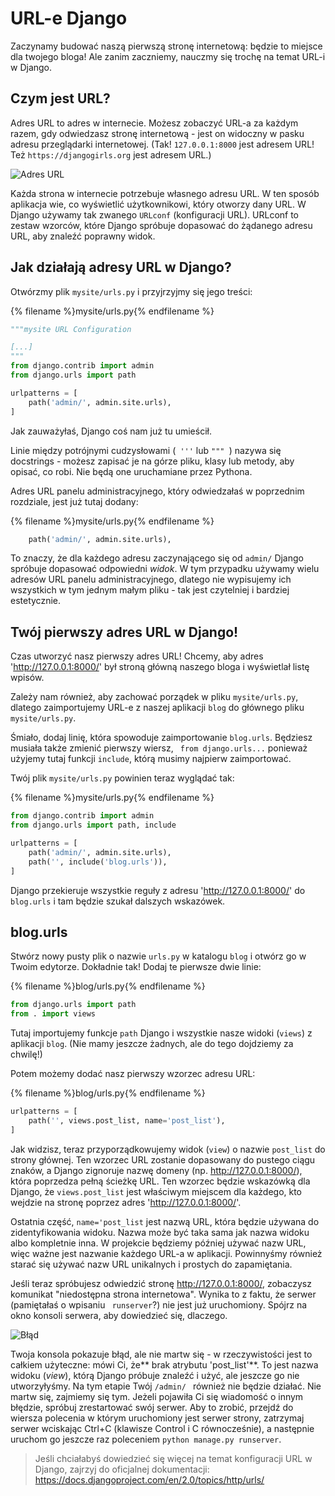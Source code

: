 # URL-e Django

Zaczynamy budować naszą pierwszą stronę internetową: będzie to miejsce dla twojego bloga! Ale zanim zaczniemy, nauczmy się trochę na temat URL-i w Django.

## Czym jest URL?

Adres URL to adres w internecie. Możesz zobaczyć URL-a za każdym razem, gdy odwiedzasz stronę internetową - jest on widoczny w pasku adresu przeglądarki internetowej. (Tak! `127.0.0.1:8000` jest adresem URL! Też `https://djangogirls.org` jest adresem URL.)

![Adres URL](images/url.png)

Każda strona w internecie potrzebuje własnego adresu URL. W ten sposób aplikacja wie, co wyświetlić użytkownikowi, który otworzy dany URL. W Django używamy tak zwanego `URLconf` (konfiguracji URL). URLconf to zestaw wzorców, które Django spróbuje dopasować do żądanego adresu URL, aby znaleźć poprawny widok.

## Jak działają adresy URL w Django?

Otwórzmy plik `mysite/urls.py` i przyjrzyjmy się jego treści:

{% filename %}mysite/urls.py{% endfilename %}

```python
"""mysite URL Configuration

[...]
"""
from django.contrib import admin
from django.urls import path

urlpatterns = [
    path('admin/', admin.site.urls),
]
```

Jak zauważyłaś, Django coś nam już tu umieścił.

Linie między potrójnymi cudzysłowami (` '''` lub `""" `) nazywa się docstrings - możesz zapisać je na górze pliku, klasy lub metody, aby opisać, co robi. Nie będą one uruchamiane przez Pythona.

Adres URL panelu administracyjnego, który odwiedzałaś w poprzednim rozdziale, jest już tutaj dodany:

{% filename %}mysite/urls.py{% endfilename %}

```python
    path('admin/', admin.site.urls),
```

To znaczy, że dla każdego adresu zaczynającego się od `admin/` Django spróbuje dopasować odpowiedni *widok*. W tym przypadku używamy wielu adresów URL panelu administracyjnego, dlatego nie wypisujemy ich wszystkich w tym jednym małym pliku - tak jest czytelniej i bardziej estetycznie.

## Twój pierwszy adres URL w Django!

Czas utworzyć nasz pierwszy adres URL! Chcemy, aby adres 'http://127.0.0.1:8000/' był stroną główną naszego bloga i wyświetlał listę wpisów.

Zależy nam również, aby zachować porządek w pliku `mysite/urls.py`, dlatego zaimportujemy URL-e z naszej aplikacji `blog` do głównego pliku `mysite/urls.py`.

Śmiało, dodaj linię, która spowoduje zaimportowanie `blog.urls`. Będziesz musiała także zmienić pierwszy wiersz, ` from django.urls...` ponieważ użyjemy tutaj funkcji `include`, którą musimy najpierw zaimportować.

Twój plik `mysite/urls.py` powinien teraz wyglądać tak:

{% filename %}mysite/urls.py{% endfilename %}

```python
from django.contrib import admin
from django.urls import path, include

urlpatterns = [
    path('admin/', admin.site.urls),
    path('', include('blog.urls')),
]
```

Django przekieruje wszystkie reguły z adresu 'http://127.0.0.1:8000/' do `blog.urls` i tam będzie szukał dalszych wskazówek.

## blog.urls

Stwórz nowy pusty plik o nazwie `urls.py` w katalogu `blog` i otwórz go w Twoim edytorze. Dokładnie tak! Dodaj te pierwsze dwie linie:

{% filename %}blog/urls.py{% endfilename %}

```python
from django.urls import path
from . import views
```

Tutaj importujemy funkcje `path` Django i wszystkie nasze widoki (`views`) z aplikacji `blog`. (Nie mamy jeszcze żadnych, ale do tego dojdziemy za chwilę!)

Potem możemy dodać nasz pierwszy wzorzec adresu URL:

{% filename %}blog/urls.py{% endfilename %}

```python
urlpatterns = [
    path('', views.post_list, name='post_list'),
]
```

Jak widzisz, teraz przyporządkowujemy widok (`view`) o nazwie `post_list` do strony głównej. Ten wzorzec URL zostanie dopasowany do pustego ciągu znaków, a Django zignoruje nazwę domeny (np. http://127.0.0.1:8000/), która poprzedza pełną ścieżkę URL. Ten wzorzec będzie wskazówką dla Django, że `views.post_list` jest właściwym miejscem dla każdego, kto wejdzie na stronę poprzez adres 'http://127.0.0.1:8000/'.

Ostatnia część, `name='post_list` jest nazwą URL, która będzie używana do zidentyfikowania widoku. Nazwa może być taka sama jak nazwa widoku albo kompletnie inna. W projekcie będziemy później używać nazw URL, więc ważne jest nazwanie każdego URL-a w aplikacji. Powinnyśmy również starać się używać nazw URL unikalnych i prostych do zapamiętania.

Jeśli teraz spróbujesz odwiedzić stronę http://127.0.0.1:8000/, zobaczysz komunikat "niedostępna strona internetowa". Wynika to z faktu, że serwer (pamiętałaś o wpisaniu ` runserver`?) nie jest już uruchomiony. Spójrz na okno konsoli serwera, aby dowiedzieć się, dlaczego.

![Błąd](images/error1.png)

Twoja konsola pokazuje błąd, ale nie martw się - w rzeczywistości jest to całkiem użyteczne: mówi Ci, że** brak atrybutu 'post_list'**. To jest nazwa widoku (*view*), którą Django próbuje znaleźć i użyć, ale jeszcze go nie utworzyłyśmy. Na tym etapie Twój `/admin/ ` również nie będzie działać. Nie martw się, zajmiemy się tym. Jeżeli pojawiła Ci się wiadomość o innym błędzie, spróbuj zrestartować swój serwer. Aby to zrobić, przejdź do wiersza polecenia w którym uruchomiony jest serwer strony, zatrzymaj serwer wciskając Ctrl+C (klawisze Control i C równocześnie), a następnie uruchom go jeszcze raz poleceniem `python manage.py runserver`.

> Jeśli chciałabyś dowiedzieć się więcej na temat konfiguracji URL w Django, zajrzyj do oficjalnej dokumentacji: https://docs.djangoproject.com/en/2.0/topics/http/urls/